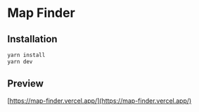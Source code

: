 # Map Finder


## Installation

```bash
yarn install
yarn dev
```

## Preview
[https://map-finder.vercel.app/](https://map-finder.vercel.app/)
